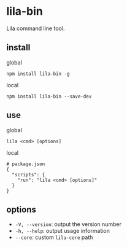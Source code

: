 # lila-bin

Lila command line tool.

## install

global

```
npm install lila-bin -g
```

local

```
npm install lila-bin --save-dev
```

## use

global

```
lila <cmd> [options]
```

local

```
# package.json
{
  "scripts": {
    "run": "lila <cmd> [options]"
  }
}
```

## options

- `-V, --version`: output the version number
- `-h, --help`: output usage information
- `--core`: custom `lila-core` path
